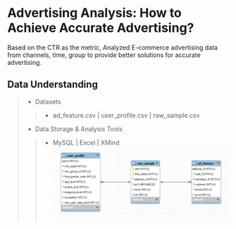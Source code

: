 # Advertising Analysis: How to Achieve Accurate Advertising?
Based on the CTR as the metric, Analyzed E-commerce advertising data from channels, time, group to provide better solutions for accurate advertising.
## Data Understanding
> * Datasets
>> * ad_feature.csv | user_profile.csv | raw_sample.csv
> * Data Storage & Analysis Tools
>> * MySQL | Excel | XMind
![image](https://github.com/MengyaCao/Accurate-Advertising-Analysis---SQL/blob/main/ER%20Diagram.JPG)
